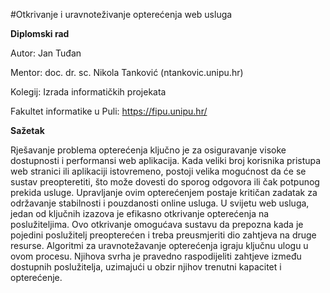 #Otkrivanje i uravnoteživanje opterećenja web usluga

**Diplomski rad**

Autor: Jan Tuđan

Mentor: doc. dr. sc. Nikola Tanković (ntankovic.unipu.hr)

Kolegij: Izrada informatičkih projekata

Fakultet informatike u Puli: https://fipu.unipu.hr/

**Sažetak**

Rješavanje problema opterećenja ključno je za osiguravanje visoke dostupnosti i performansi web aplikacija. Kada veliki broj korisnika pristupa web stranici ili aplikaciji istovremeno, postoji velika mogućnost da će se sustav preopteretiti, što može dovesti do sporog odgovora ili čak potpunog prekida usluge. Upravljanje ovim opterećenjem postaje kritičan zadatak za održavanje stabilnosti i pouzdanosti online usluga. U svijetu web usluga, jedan od ključnih izazova je efikasno otkrivanje opterećenja na poslužiteljima. Ovo otkrivanje omogućava sustavu da prepozna kada je pojedini poslužitelj preopterećen i treba preusmjeriti dio zahtjeva na druge resurse. Algoritmi za uravnotežavanje opterećenja igraju ključnu ulogu u ovom procesu. Njihova svrha je pravedno raspodijeliti zahtjeve između dostupnih poslužitelja, uzimajući u obzir njihov trenutni kapacitet i opterećenje.

